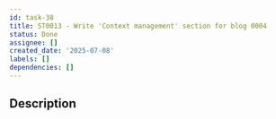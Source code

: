 ```yaml
---
id: task-38
title: ST0013 - Write 'Context management' section for blog 0004
status: Done
assignee: []
created_date: '2025-07-08'
labels: []
dependencies: []
---
```


## Description
